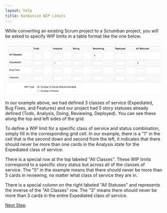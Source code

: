 ```yaml
---
layout: help
title: Kanbanize WIP Limits
---
```



While converting an existing Scrum project to a Scrumban project, you will be asked to specify WIP limits in a table format like
the one below.

![WIP Grid](images/kanbanize_wip.png)

In our example above, we had defined 3 classes of service (Expediated, Bug Fixes, and Features) and our project had 5 story statuses already defined (Todo, Analysis, Doing, Reviewing, Deployed).  You can see these along the top and left sides of the grid.

To define a WIP limit for a specific class of service and status combination, simply fill in the corresponding grid cell.  In our example, there is a "1" in the cell that is the second down and second from the left, it indicates that there should never
be more than one cards in the Analysis state for the Expediated class of service.

There is a special row at the top labeled "All Classes".  These WIP limits correspond to a specific story status but across all of the classes of service.  The "5" in the example means that there should never be more than 5 cards in reviewing, no matter what class of service they are in.

There is a special column on the right labeled "All Statuses" and represents the inverse of the "All Classes" row.  The "3" means there should never be more than 3 cards in the entire Expediated class of service.

[Next Step](kanbanize_done.html)
